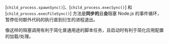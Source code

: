 
[`child_process.spawnSync()`]、[`child_process.execSync()`] 和 [`child_process.execFileSync()`] 方法是**同步的**且**会**阻塞 Node.js 的事件循环，暂停任何额外代码的执行直到衍生的进程退出。

像这样的阻塞调用有利于简化普通用途的脚本任务，且启动时有利于简化应用配置的加载/处理。

